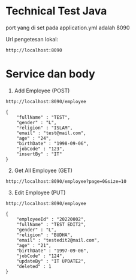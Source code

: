 # Technical Test Java

port yang di set pada application.yml adalah 8090

Url pengetesan lokal:
```
http://localhost:8090
```

# Service dan body

1. Add Employee (POST)
```
http://localhost:8090/employee
```

```
{
    "fullName" : "TEST",
    "gender" : "L",
    "religion" : "ISLAM",
    "email" : "test@mail.com",
    "age" : "24",
    "birthDate" : "1998-09-06",
    "jobCode" : "123",
    "insertBy" : "IT"
}
```

2. Get All Employee (GET)
```
http://localhost:8090/employee?page=0&size=10
```

3. Edit Employee (PUT)
```
http://localhost:8090/employee
```

```
{
    "employeeId" : "20220002",
    "fullName" : "TEST EDIT2",
    "gender" : "L",
    "religion" : "BUDHA",
    "email" : "testedit2@mail.com",
    "age" : "21",
    "birthDate" : "1997-09-06",
    "jobCode" : "124",
    "updateBy" : "IT UPDATE2",
    "deleted" : 1
}
```